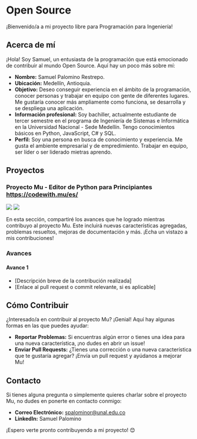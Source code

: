 # Open Source

¡Bienvenido/a a mi proyecto libre para Programación para Ingeniería!

## Acerca de mí

¡Hola! Soy Samuel, un entusiasta de la programación que está emocionado de contribuir al mundo Open Source. Aquí hay un poco más sobre mí:

- **Nombre:** Samuel Palomino Restrepo.
- **Ubicación:** Medellín, Antioquia.
- **Objetivo:** Deseo conseguir experiencia en el ámbito de la programación, conocer personas y trabajar en equipo con gente de diferentes lugares. Me gustaría conocer más ampliamente como funciona, se desarrolla y se despliega una aplicación.
- **Información profesional:** Soy bachiller, actualmente estudiante de tercer semestre en el programa de Ingeniería de Sistemas e Informática en la Universidad Nacional - Sede Medellín. Tengo conocimientos básicos en Python, JavaScript, C# y SQL.
- **Perfil:** Soy una persona en busca de conocimiento y experiencia. Me gusta el ambiente empresarial y de empredimiento. Trabajar en equipo, ser líder o ser liderado mietras aprendo.

## Proyectos

### Proyecto Mu - Editor de Python para Principiantes https://codewith.mu/es/
<img src="https://codewith.mu/img/brand.png">
<img src="https://img.shields.io/badge/colaboracion-activa-green">

En esta sección, compartiré los avances que he logrado mientras contribuyo al proyecto Mu. Este incluirá nuevas características agregadas, problemas resueltos, mejoras de documentación y más. ¡Echa un vistazo a mis contribuciones!

### Avances

#### Avance 1
- [Descripción breve de la contribución realizada]
- [Enlace al pull request o commit relevante, si es aplicable]

## Cómo Contribuir

¿Interesado/a en contribuir al proyecto Mu? ¡Genial! Aquí hay algunas formas en las que puedes ayudar:

- **Reportar Problemas:** Si encuentras algún error o tienes una idea para una nueva característica, ¡no dudes en abrir un issue!
- **Enviar Pull Requests:** ¿Tienes una corrección o una nueva característica que te gustaría agregar? ¡Envía un pull request y ayúdanos a mejorar Mu!

## Contacto

Si tienes alguna pregunta o simplemente quieres charlar sobre el proyecto Mu, no dudes en ponerte en contacto conmigo:

- **Correo Electrónico:** spalominor@unal.edu.co
- **LinkedIn:** Samuel Palomino 

¡Espero verte pronto contribuyendo a mi proyecto! 😊

